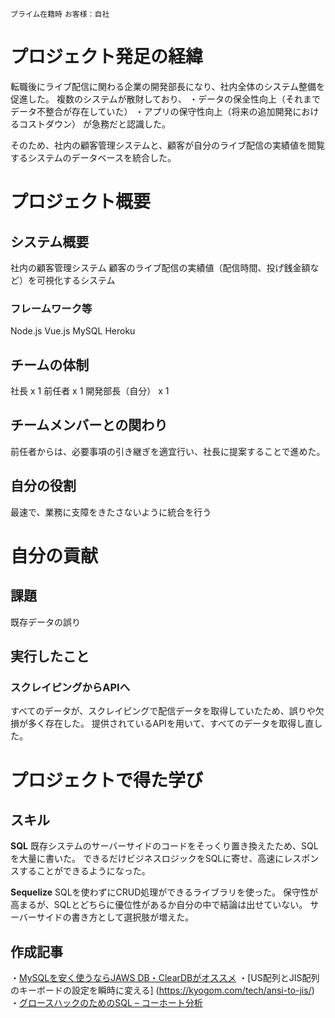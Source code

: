 `プライム在籍時` `お客様：自社` 

# プロジェクト発足の経緯
転職後にライブ配信に関わる企業の開発部長になり、社内全体のシステム整備を促進した。
複数のシステムが散財しており、
・データの保全性向上（それまでデータ不整合が存在していた）
・アプリの保守性向上（将来の追加開発におけるコストダウン）
が急務だと認識した。

そのため、社内の顧客管理システムと、顧客が自分のライブ配信の実績値を閲覧するシステムのデータベースを統合した。

# プロジェクト概要

## システム概要
社内の顧客管理システム
顧客のライブ配信の実績値（配信時間、投げ銭金額など）を可視化するシステム

### フレームワーク等
Node.js
Vue.js
MySQL
Heroku

## チームの体制
社長 x 1
前任者 x 1
開発部長（自分） x 1

## チームメンバーとの関わり
前任者からは、必要事項の引き継ぎを適宜行い、社長に提案することで進めた。

## 自分の役割
最速で、業務に支障をきたさないように統合を行う
 
# 自分の貢献

## 課題
既存データの誤り


## 実行したこと
### スクレイピングからAPIへ
すべてのデータが、スクレイピングで配信データを取得していたため、誤りや欠損が多く存在した。
提供されているAPIを用いて、すべてのデータを取得し直した。


# プロジェクトで得た学び

## スキル
**SQL** 
既存システムのサーバーサイドのコードをそっくり置き換えたため、SQLを大量に書いた。
できるだけビジネスロジックをSQLに寄せ、高速にレスポンスすることができるようになった。

**Sequelize** 
SQLを使わずにCRUD処理ができるライブラリを使った。
保守性が高まるが、SQLとどちらに優位性があるか自分の中で結論は出せていない。
サーバーサイドの書き方として選択肢が増えた。

## 作成記事
・[MySQLを安く使うならJAWS DB・ClearDBがオススメ](https://kyogom.com/tech/jawsdbcleardb/)
・[US配列とJIS配列のキーボードの設定を瞬時に変える] (https://kyogom.com/tech/ansi-to-jis/)
・[グロースハックのためのSQL – コーホート分析](https://kyogom.com/tech/cohort-analysis-sql/)
